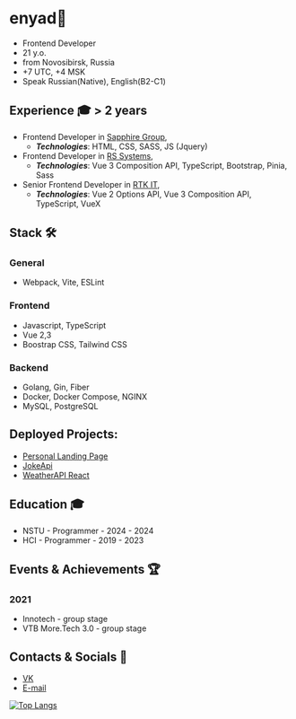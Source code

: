 # enyad👋
- Frontend Developer
- 21 y.o.
- from Novosibirsk, Russia
- +7 UTC, +4 MSK
- Speak Russian(Native), English(B2-C1)

## Experience 🎓 > 2 years
 - Frontend Developer in [Sapphire Group](https://career.habr.com/companies/sapphire),
   - ***Technologies***: HTML, CSS, SASS, JS (Jquery)
 - Frontend Developer in [RS Systems](https://www.rssystems.ru/),
   - ***Technologies***: Vue 3 Composition API, TypeScript, Bootstrap, Pinia, Sass
 - Senior Frontend Developer in [RTK IT](https://rtkit.ru/),
   - ***Technologies***: Vue 2 Options API, Vue 3 Composition API, TypeScript, VueX
 
## Stack 🛠️
### General
- Webpack, Vite, ESLint
### Frontend
- Javascript, TypeScript
- Vue 2,3 
- Boostrap CSS, Tailwind CSS
### Backend
- Golang, Gin, Fiber
- Docker, Docker Compose, NGINX
- MySQL, PostgreSQL

## Deployed Projects:
- [Personal Landing Page](https://enyaaad.github.io/LandingPage/)
- [JokeApi](https://enyaaad.github.io/JokeApi/)
- [WeatherAPI React](https://enyaaad.github.io/ReactWeather/)

## Education 🎓
- NSTU - Programmer - 2024 - 2024
- HCI - Programmer - 2019 - 2023


## Events & Achievements 🏆
### 2021
- Innotech - group stage
- VTB More.Tech 3.0 - group stage

## Contacts & Socials 📮
- [VK](https://vk.com/enyaaad)
- [E-mail](mailto://enindima1@gmail.com)

[![Top Langs](https://github-readme-stats.vercel.app/api/top-langs/?username=enyaaad&layout=pie)](https://github.com/anuraghazra/github-readme-stats)
